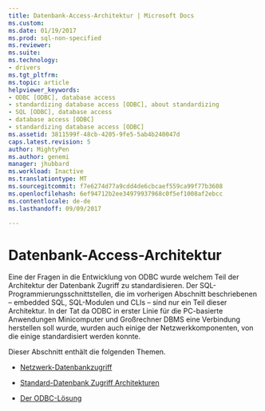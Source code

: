 ```yaml
---
title: Datenbank-Access-Architektur | Microsoft Docs
ms.custom: 
ms.date: 01/19/2017
ms.prod: sql-non-specified
ms.reviewer: 
ms.suite: 
ms.technology:
- drivers
ms.tgt_pltfrm: 
ms.topic: article
helpviewer_keywords:
- ODBC [ODBC], database access
- standardizing database access [ODBC], about standardizing
- SQL [ODBC], database access
- database access [ODBC]
- standardizing database access [ODBC]
ms.assetid: 3811599f-48cb-4205-9fe5-5ab4b240047d
caps.latest.revision: 5
author: MightyPen
ms.author: genemi
manager: jhubbard
ms.workload: Inactive
ms.translationtype: MT
ms.sourcegitcommit: f7e6274d77a9cdd4de6cbcaef559ca99f77b3608
ms.openlocfilehash: 6ef94712b2ee34979937968c0f5ef1008af2ebcc
ms.contentlocale: de-de
ms.lasthandoff: 09/09/2017

---
```

# <a name="database-access-architecture"></a>Datenbank-Access-Architektur
Eine der Fragen in die Entwicklung von ODBC wurde welchem Teil der Architektur der Datenbank Zugriff zu standardisieren. Der SQL-Programmierungsschnittstellen, die im vorherigen Abschnitt beschriebenen – embedded SQL, SQL-Modulen und CLIs – sind nur ein Teil dieser Architektur. In der Tat da ODBC in erster Linie für die PC-basierte Anwendungen Minicomputer und Großrechner DBMS eine Verbindung herstellen soll wurde, wurden auch einige der Netzwerkkomponenten, von die einige standardisiert werden konnte.  
  
 Dieser Abschnitt enthält die folgenden Themen.  
  
-   [Netzwerk-Datenbankzugriff](../../odbc/reference/network-database-access.md)  
  
-   [Standard-Datenbank Zugriff Architekturen](../../odbc/reference/standard-database-access-architectures.md)  
  
-   [Der ODBC-Lösung](../../odbc/reference/the-odbc-solution.md)

